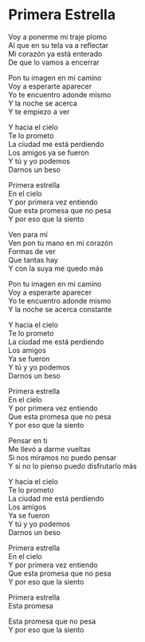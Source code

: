 # Primera Estrella  

Voy a ponerme mi traje plomo  
Al que en su tela va a reflectar  
Mi corazón ya está enterado  
De que lo vamos a encerrar  

Pon tu imagen en mi camino  
Voy a esperarte aparecer  
Yo te encuentro adonde mismo  
Y la noche se acerca  
Y te empiezo a ver  

Y hacia el cielo  
Te lo prometo  
La ciudad me está perdiendo  
Los amigos ya se fueron  
Y tú y yo podemos  
Darnos un beso  

Primera estrella  
En el cielo  
Y por primera vez entiendo  
Que esta promesa que no pesa  
Y por eso que la siento  

Ven para mí  
Ven pon tu mano en mi corazón  
Formas de ver  
Que tantas hay  
Y con la suya me quedo más  

Pon tu imagen en mi camino  
Voy a esperarte aparecer  
Yo te encuentro adonde mismo  
Y la noche se acerca constante  

Y hacia el cielo  
Te lo prometo  
La ciudad me está perdiendo  
Los amigos  
Ya se fueron  
Y tú y yo podemos  
Darnos un beso  

Primera estrella  
En el cielo  
Y por primera vez entiendo  
Que esta promesa que no pesa  
Y por eso que la siento  

Pensar en ti  
Me llevó a darme vueltas  
Si nos miramos no puedo pensar  
Y si no lo pienso puedo disfrutarlo más  

Y hacia el cielo  
Te lo prometo  
La ciudad me está perdiendo  
Los amigos  
Ya se fueron  
Y tú y yo podemos  
Darnos un beso  

Primera estrella  
En el cielo  
Y por primera vez entiendo  
Que esta promesa que no pesa  
Y por eso que la siento  

Primera estrella  
Esta promesa  

Esta promesa que no pesa  
Y por eso que la siento  
